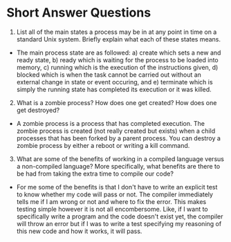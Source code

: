 # Short Answer Questions

1.  List all of the main states a process may be in at any point in time on a standard Unix system. Briefly explain what each of these states means.

* The main process state are as followed:
  a) create which sets a new and ready state, b) ready which is waiting for the process to be loaded into memory, c) running which is the execution of the instructions given, d) blocked which is when the task cannot be carried out without an external change in state or event occuring, and e) terminate which is simply the running state has completed its execution or it was killed.

2.  What is a zombie process? How does one get created? How does one get destroyed?

* A zombie process is a process that has completed execution. The zombie process is created (not really created but exists) when a child processes that has been forked by a parent process. You can destroy a zombie process by either a reboot or writing a kill command.

3.  What are some of the benefits of working in a compiled language versus a non-compiled language? More specifically, what benefits are there to be had from taking the extra time to compile our code?

* For me some of the benefits is that I don't have to write an explicit test to know whether my code will pass or not. The compiler immediately tells me if I am wrong or not and where to fix the error. This makes testing simple however it is not all encombersome. Like, if I want to specifically write a program and the code doesn't exist yet, the compiler will throw an error but if I was to write a test specifying my reasoning of this new code and how it works, it will pass.
